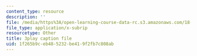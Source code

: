 ```yaml
---
content_type: resource
description: ''
file: /media/https%3A/open-learning-course-data-rc.s3.amazonaws.com/18-085-computational-science-and-engineering-i-fall-2008/1f265b9ceb485232be419f2fb7c808ab_5Pw5k0z1L4Q.vtt
file_type: application/x-subrip
resourcetype: Other
title: 3play caption file
uid: 1f265b9c-eb48-5232-be41-9f2fb7c808ab
---
```

